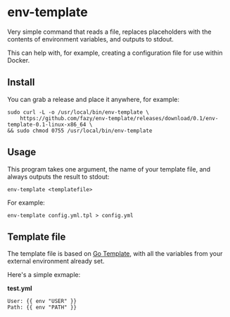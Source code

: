 env-template
============

Very simple command that reads a file, replaces placeholders with the contents of environment
variables, and outputs to stdout.

This can help with, for example, creating a configuration file for use within Docker.

Install
-------

You can grab a release and place it anywhere, for example:

    sudo curl -L -o /usr/local/bin/env-template \
        https://github.com/fazy/env-template/releases/download/0.1/env-template-0.1-linux-x86_64 \
    && sudo chmod 0755 /usr/local/bin/env-template

Usage
-----

This program takes one argument, the name of your template file, and always outputs the
result to stdout:

    env-template <templatefile>

For example:

    env-template config.yml.tpl > config.yml

Template file
-------------

The template file is based on [Go Template](http://golang.org/pkg/text/template/), with
all the variables from your external environment already set.

Here's a simple exmaple:

**test.yml**

    User: {{ env "USER" }}
    Path: {{ env "PATH" }}
